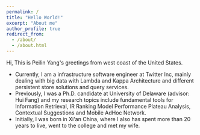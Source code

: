 ```yaml
---
permalink: /
title: "Hello World!"
excerpt: "About me"
author_profile: true
redirect_from: 
  - /about/
  - /about.html
---
```


Hi, This is Peilin Yang's greetings from west coast of the United States.

- Currently, I am a infrastructure software engineer at Twitter Inc, mainly dealing with big data with Lambda and Kappa Architecture and different persistent store solutions and query services.
- Previously, I was a Ph.D. candidate at University of Delaware (advisor: Hui Fang) and my research topics include fundamental tools for Information Retrieval, IR Ranking Model Performance Plateau Analysis, Contextual Suggestions and Mobile AdHoc Network.
- Initially, I was born in Xi'an China, where I also has spent more than 20 years to live, went to the college and met my wife.